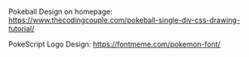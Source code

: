 Pokeball Design on homepage: 
https://www.thecodingcouple.com/pokeball-single-div-css-drawing-tutorial/

PokeScript Logo Design:
https://fontmeme.com/pokemon-font/